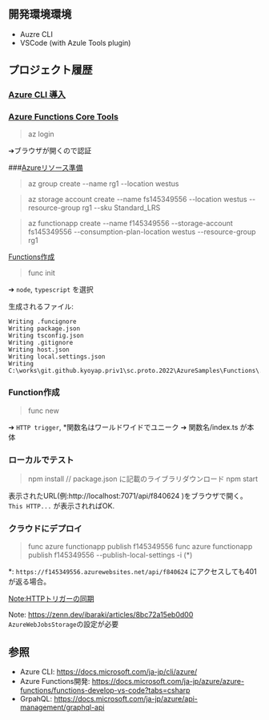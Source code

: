 

## 開発環境環境
- Auzre CLI
- VSCode (with Azule Tools plugin)

## プロジェクト履歴
### [Azure CLI 導入](https://docs.microsoft.com/ja-jp/cli/azure/)
### [Azure Functions Core Tools](https://learn.microsoft.com/ja-jp/azure/azure-functions/functions-run-local?tabs=v4%2Cwindows%2Ccsharp%2Cportal%2Cbash)

> az login

➔ブラウザが開くので認証

###[Azureリソース準備](https://docs.microsoft.com/ja-jp/azure/azure-functions/scripts/functions-cli-create-serverless)

> az group create --name rg1 --location westus

> az storage account create --name fs145349556 --location westus --resource-group rg1 --sku Standard_LRS

> az functionapp create --name f145349556 --storage-account fs145349556 --consumption-plan-location westus --resource-group rg1

[Functions作成](https://learn.microsoft.com/ja-jp/azure/azure-functions/functions-develop-vs-code?tabs=nodejs)

> func init

➔ `node`, `typescript` を選択

生成されるファイル:
```
Writing .funcignore
Writing package.json
Writing tsconfig.json
Writing .gitignore
Writing host.json
Writing local.settings.json
Writing C:\works\git.github.kyoyap.priv1\sc.proto.2022\AzureSamples\Functions\.vscode\extensions.json
```

### Function作成
> func new

➔ `HTTP trigger`, *関数名はワールドワイドでユニーク
➔ 関数名/index.ts が本体

### ローカルでテスト
> npm install  // package.json に記載のライブラリダウンロード 
> npm start

表示されたURL(例:http://localhost:7071/api/f840624 )をブラウザで開く。`This HTTP...` が表示されればOK.

### クラウドにデプロイ
> func azure functionapp publish f145349556
> func azure functionapp publish f145349556 --publish-local-settings -i  (*)

*: `https://f145349556.azurewebsites.net/api/f840624` にアクセスしても401が返る場合。

[Note:HTTPトリガーの同期](https://learn.microsoft.com/ja-jp/azure/azure-functions/functions-deployment-technologies#trigger-syncing)

Note: https://zenn.dev/ibaraki/articles/8bc72a15eb0d00
`AzureWebJobsStorage`の設定が必要


## 参照
- Azure CLI: https://docs.microsoft.com/ja-jp/cli/azure/
- Azure Functions開発: https://docs.microsoft.com/ja-jp/azure/azure-functions/functions-develop-vs-code?tabs=csharp
- GrpahQL: https://docs.microsoft.com/ja-jp/azure/api-management/graphql-api
